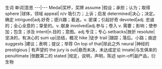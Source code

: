 
生词
单词|意思
---|---
Medal|奖杯，奖牌
assume |假设；承担；认为；取得
sphere |球体，领域
appeal| n/v 吸引力；上诉；启发
determined|决心；决定。确定
intrigued|adj.好奇；感兴趣；着迷。v. 密谋；引起好奇
devoted|adj. 忠诚的；全心全意的；挚爱的。v. 献身
involved|adj.参与；卷入 v. 需要；影响；使参加；包含；涉及
intent|n.目的；意图。adj.专注；专心
setbacks|挫折
resolute|坚决的，有决心的
sum up|总结，概况
hike |徒步
trail |跟踪；落后。小路；痕迹
suggests |建议；表明；提议；举荐
On top of that|除此之外
neural |神经的
prestigious | 有声望的
the jury is out|悬而未决，未达成定论
innate|与生俱来的
penultimate |倒数第二的
stated |规定，说明，声明，陈述
spin-off|副产品，衍生物
